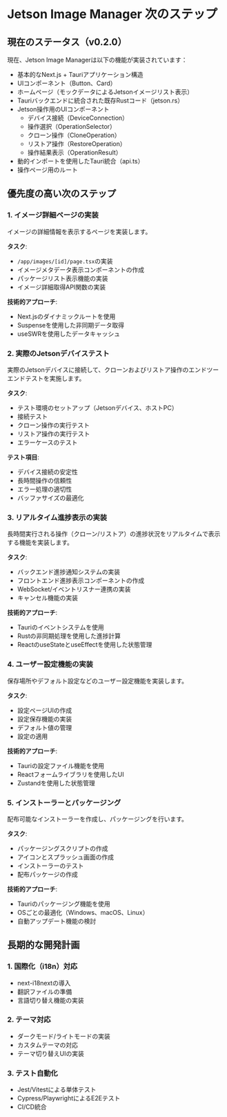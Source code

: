 # Jetson Image Manager 次のステップ

## 現在のステータス（v0.2.0）

現在、Jetson Image Managerは以下の機能が実装されています：

- 基本的なNext.js + Tauriアプリケーション構造
- UIコンポーネント（Button、Card）
- ホームページ（モックデータによるJetsonイメージリスト表示）
- Tauriバックエンドに統合された既存Rustコード（jetson.rs）
- Jetson操作用のUIコンポーネント
  - デバイス接続（DeviceConnection）
  - 操作選択（OperationSelector）
  - クローン操作（CloneOperation）
  - リストア操作（RestoreOperation）
  - 操作結果表示（OperationResult）
- 動的インポートを使用したTauri統合（api.ts）
- 操作ページ用のルート

## 優先度の高い次のステップ

### 1. イメージ詳細ページの実装

イメージの詳細情報を表示するページを実装します。

**タスク**:
- `/app/images/[id]/page.tsx`の実装
- イメージメタデータ表示コンポーネントの作成
- パッケージリスト表示機能の実装
- イメージ詳細取得API関数の実装

**技術的アプローチ**:
- Next.jsのダイナミックルートを使用
- Suspenseを使用した非同期データ取得
- useSWRを使用したデータキャッシュ

### 2. 実際のJetsonデバイステスト

実際のJetsonデバイスに接続して、クローンおよびリストア操作のエンドツーエンドテストを実施します。

**タスク**:
- テスト環境のセットアップ（Jetsonデバイス、ホストPC）
- 接続テスト
- クローン操作の実行テスト
- リストア操作の実行テスト
- エラーケースのテスト

**テスト項目**:
- デバイス接続の安定性
- 長時間操作の信頼性
- エラー処理の適切性
- バッファサイズの最適化

### 3. リアルタイム進捗表示の実装

長時間実行される操作（クローン/リストア）の進捗状況をリアルタイムで表示する機能を実装します。

**タスク**:
- バックエンド進捗通知システムの実装
- フロントエンド進捗表示コンポーネントの作成
- WebSocket/イベントリスナー連携の実装
- キャンセル機能の実装

**技術的アプローチ**:
- Tauriのイベントシステムを使用
- Rustの非同期処理を使用した進捗計算
- ReactのuseStateとuseEffectを使用した状態管理

### 4. ユーザー設定機能の実装

保存場所やデフォルト設定などのユーザー設定機能を実装します。

**タスク**:
- 設定ページUIの作成
- 設定保存機能の実装
- デフォルト値の管理
- 設定の適用

**技術的アプローチ**:
- Tauriの設定ファイル機能を使用
- Reactフォームライブラリを使用したUI
- Zustandを使用した状態管理

### 5. インストーラーとパッケージング

配布可能なインストーラーを作成し、パッケージングを行います。

**タスク**:
- パッケージングスクリプトの作成
- アイコンとスプラッシュ画面の作成
- インストーラーのテスト
- 配布パッケージの作成

**技術的アプローチ**:
- Tauriのパッケージング機能を使用
- OSごとの最適化（Windows、macOS、Linux）
- 自動アップデート機能の検討

## 長期的な開発計画

### 1. 国際化（i18n）対応

- next-i18nextの導入
- 翻訳ファイルの準備
- 言語切り替え機能の実装

### 2. テーマ対応

- ダークモード/ライトモードの実装
- カスタムテーマの対応
- テーマ切り替えUIの実装

### 3. テスト自動化

- Jest/Vitestによる単体テスト
- Cypress/PlaywrightによるE2Eテスト
- CI/CD統合
